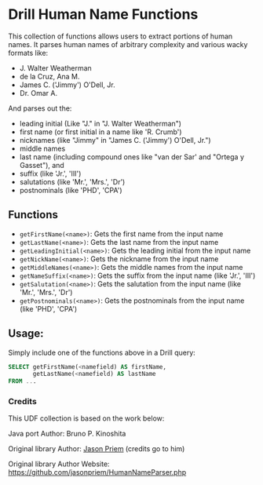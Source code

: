 # Drill Human Name Functions
This collection of functions allows users to extract portions of human names.
It parses human names of arbitrary complexity and various wacky formats like:

* J. Walter Weatherman
* de la Cruz, Ana M.
* James C. ('Jimmy') O'Dell, Jr.
* Dr. Omar A.

And parses out the:

* leading initial (Like "J." in "J. Walter Weatherman")
* first name (or first initial in a name like 'R. Crumb')
* nicknames (like "Jimmy" in "James C. ('Jimmy') O'Dell, Jr.")
* middle names
* last name (including compound ones like "van der Sar' and "Ortega y Gasset"), and
* suffix (like 'Jr.', 'III')
* salutations (like 'Mr.', 'Mrs.', 'Dr')
* postnominals (like 'PHD', 'CPA')

## Functions

* `getFirstName(<name>)`:  Gets the first name from the input name
* `getLastName(<name>)`:  Gets the last name from the input name
* `getLeadingInitial(<name>)`:  Gets the leading initial from the input name
* `getNickName(<name>)`:  Gets the nickname from the input name
* `getMiddleNames(<name>)`:  Gets the middle names from the input name
* `getNameSuffix(<name>)`:  Gets the suffix from the input name (like 'Jr.', 'III')
* `getSalutation(<name>)`:  Gets the salutation from the input name (like 'Mr.', 'Mrs.', 'Dr')
* `getPostnominals(<name>)`:  Gets the postnominals from the input name (like 'PHD', 'CPA')

## Usage:
Simply include one of the functions above in a Drill query:

```sql
SELECT getFirstName(<namefield) AS firstName, 
       getLastName(<namefield) AS lastName 
FROM ...
```


### Credits
This UDF collection is based on the work below:

Java port Author: Bruno P. Kinoshita

Original library Author: [Jason Priem](https://github.com/jasonpriem) (credits go to him)

Original library Author Website: https://github.com/jasonpriem/HumanNameParser.php